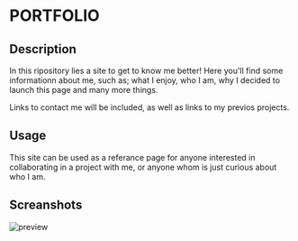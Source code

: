 # PORTFOLIO

## Description

In this ripository lies a site to get to know me better! Here you'll find some informationn about me, such as; what I enjoy, who I am, why I decided to launch this page and many more things.

Links to contact me will be included, as well as links to my previos projects.

## Usage

This site can be used as a referance page for anyone interested in collaborating in a project with me, or anyone whom is just curious about who I am.

## Screanshots

![preview](./assets/images/ss1.png)
